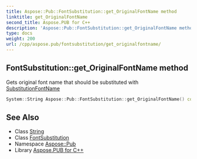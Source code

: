 ```yaml
---
title: Aspose::Pub::FontSubstitution::get_OriginalFontName method
linktitle: get_OriginalFontName
second_title: Aspose.PUB for C++
description: 'Aspose::Pub::FontSubstitution::get_OriginalFontName method. Gets original font name that should be substituted with SubstitutionFontName in C++.'
type: docs
weight: 200
url: /cpp/aspose.pub/fontsubstitution/get_originalfontname/
---
```

## FontSubstitution::get_OriginalFontName method


Gets original font name that should be substituted with [SubstitutionFontName](../)

```cpp
System::String Aspose::Pub::FontSubstitution::get_OriginalFontName() const
```

## See Also

* Class [String](../../../system/string/)
* Class [FontSubstitution](../)
* Namespace [Aspose::Pub](../../)
* Library [Aspose.PUB for C++](../../../)
